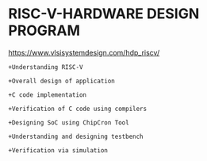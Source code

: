 # **RISC-V-HARDWARE DESIGN PROGRAM**

https://www.vlsisystemdesign.com/hdp_riscv/

	+Understanding RISC-V

	+Overall design of application

	+C code implementation

	+Verification of C code using compilers

	+Designing SoC using ChipCron Tool

	+Understanding and designing testbench

	+Verification via simulation


